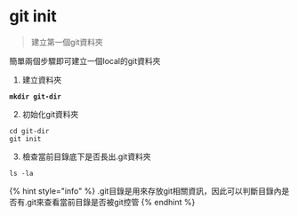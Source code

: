 # git init

> 建立第一個git資料夾

簡單兩個步驟即可建立一個local的git資料夾

1. 建立資料夾

<pre><code><strong>mkdir git-dir
</strong></code></pre>

2. 初始化git資料夾

```
cd git-dir
git init
```

3. 檢查當前目錄底下是否長出.git資料夾

```
ls -la
```

{% hint style="info" %}
.git目錄是用來存放git相關資訊，因此可以判斷目錄內是否有.git來查看當前目錄是否被git控管
{% endhint %}
